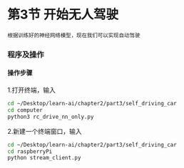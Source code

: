 # 第3节 开始无人驾驶

    根据训练好的神经网络模型，现在我们可以实现自动驾驶

### **程序及操作**

#### 操作步骤

1.打开终端，输入  

```bash {.line-numbers}
cd ~/Desktop/learn-ai/chapter2/part3/self_driving_car
cd computer
python3 rc_drive_nn_only.py
```

2.新建一个终端窗口，输入  

```bash {.line-numbers}
cd ~/Desktop/learn-ai/chapter2/part3/self_driving_car
cd raspberryPi
python stream_client.py
```
